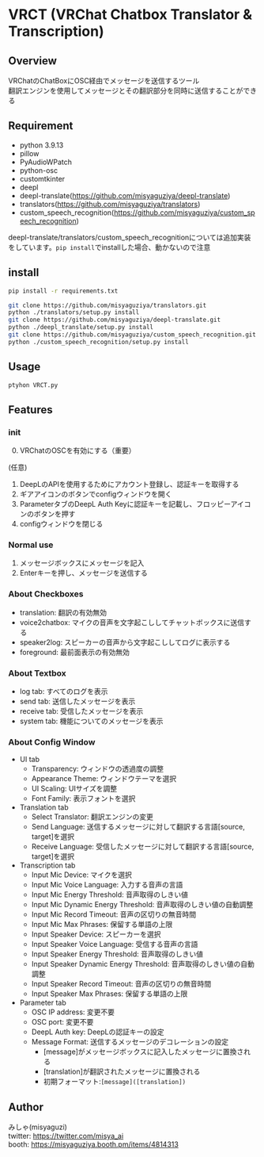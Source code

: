 # VRCT (VRChat Chatbox Translator & Transcription)

## Overview
VRChatのChatBoxにOSC経由でメッセージを送信するツール  
翻訳エンジンを使用してメッセージとその翻訳部分を同時に送信することができる  

## Requirement
- python 3.9.13
- pillow
- PyAudioWPatch
- python-osc
- customtkinter
- deepl
- deepl-translate(https://github.com/misyaguziya/deepl-translate)
- translators(https://github.com/misyaguziya/translators)
- custom_speech_recognition(https://github.com/misyaguziya/custom_speech_recognition)

deepl-translate/translators/custom_speech_recognitionについては追加実装をしています。`pip install`でinstallした場合、動かないので注意

## install
```bash
pip install -r requirements.txt
```

```bash
git clone https://github.com/misyaguziya/translators.git
python ./translators/setup.py install
git clone https://github.com/misyaguziya/deepl-translate.git
python ./deepl_translate/setup.py install
git clone https://github.com/misyaguziya/custom_speech_recognition.git
python ./custom_speech_recognition/setup.py install
```

## Usage
```bash
ptyhon VRCT.py
```

## Features

### init
0. VRChatのOSCを有効にする（重要）

(任意)
1. DeepLのAPIを使用するためにアカウント登録し、認証キーを取得する
2. ギアアイコンのボタンでconfigウィンドウを開く
3. ParameterタブのDeepL Auth Keyに認証キーを記載し、フロッピーアイコンのボタンを押す
4. configウィンドウを閉じる

### Normal use
1. メッセージボックスにメッセージを記入
2. Enterキーを押し、メッセージを送信する

### About Checkboxes
- translation: 翻訳の有効無効
- voice2chatbox: マイクの音声を文字起こししてチャットボックスに送信する
- speaker2log: スピーカーの音声から文字起こししてログに表示する
- foreground: 最前面表示の有効無効

### About Textbox
- log tab: すべてのログを表示
- send tab: 送信したメッセージを表示
- receive tab: 受信したメッセージを表示
- system tab: 機能についてのメッセージを表示

### About Config Window
- UI tab
    - Transparency: ウィンドウの透過度の調整
    - Appearance Theme: ウィンドウテーマを選択
    - UI Scaling: UIサイズを調整
    - Font Family: 表示フォントを選択
- Translation tab
    - Select Translator: 翻訳エンジンの変更
    - Send Language: 送信するメッセージに対して翻訳する言語[source, target]を選択
    - Receive Language: 受信したメッセージに対して翻訳する言語[source, target]を選択
- Transcription tab
    - Input Mic Device: マイクを選択
    - Input Mic Voice Language: 入力する音声の言語
    - Input Mic Energy Threshold: 音声取得のしきい値
    - Input Mic Dynamic Energy Threshold: 音声取得のしきい値の自動調整
    - Input Mic Record Timeout: 音声の区切りの無音時間
    - Input Mic Max Phrases: 保留する単語の上限
    - Input Speaker Device: スピーカーを選択
    - Input Speaker Voice Language: 受信する音声の言語
    - Input Speaker Energy Threshold: 音声取得のしきい値
    - Input Speaker Dynamic Energy Threshold: 音声取得のしきい値の自動調整
    - Input Speaker Record Timeout: 音声の区切りの無音時間
    - Input Speaker Max Phrases: 保留する単語の上限
- Parameter tab
    - OSC IP address: 変更不要
    - OSC port: 変更不要
    - DeepL Auth key: DeepLの認証キーの設定
    - Message Format: 送信するメッセージのデコレーションの設定
        - [message]がメッセージボックスに記入したメッセージに置換される
        - [translation]が翻訳されたメッセージに置換される
        - 初期フォーマット:`[message]([translation])`

## Author
みしゃ(misyaguzi)  
twitter: https://twitter.com/misya_ai  
booth: https://misyaguziya.booth.pm/items/4814313